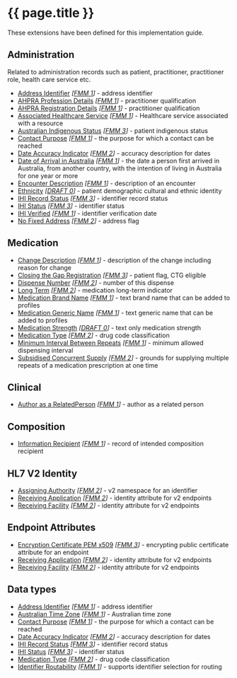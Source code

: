 # {{ page.title }}

These extensions have been defined for this implementation guide.

## Administration
Related to administration records such as patient, practitioner, practitioner role, health care service etc.
* [Address Identifier](StructureDefinition-address-identifier.html) *[[FMM 1](guidance.html)]* - address identifier
* [AHPRA Profession Details](StructureDefinition-ahpraprofession-details.html) *[[FMM 1](guidance.html)]* - practitioner qualification
* [AHPRA Registration Details](StructureDefinition-ahpraregistration-details.html) *[[FMM 1](guidance.html)]* - practitioner qualification
* [Associated Healthcare Service](StructureDefinition-associated-healthcareservice.html) *[[FMM 1](guidance.html)]* - Healthcare service associated with a resource
* [Australian Indigenous Status](StructureDefinition-indigenous-status.html) *[[FMM 3](guidance.html)]* - patient indigenous status
* [Contact Purpose](StructureDefinition-contact-purpose.html) *[[FMM 1](guidance.html)]* - the purpose for which a contact can be reached
* [Date Accuracy Indicator](StructureDefinition-date-accuracy-indicator.html) *[[FMM 2](guidance.html)]* - accuracy description for dates
* [Date of Arrival in Australia](StructureDefinition-date-of-arrival.html) *[[FMM 1](guidance.html)]* - the date a person first arrived in Australia, from another country, with the intention of living in Australia for one year or more
* [Encounter Description](StructureDefinition-encounter-description.html) *[[FMM 1](guidance.html)]* - description of an encounter
* [Ethnicity](StructureDefinition-ethnicity.html) *[[DRAFT 0](guidance.html)]* - patient demographic cultural and ethnic identity  
* [IHI Record Status](StructureDefinition-ihi-record-status.html) *[[FMM 3](guidance.html)]* - identifier record status 
* [IHI Status](StructureDefinition-ihi-status.html) *[[FMM 3](guidance.html)]* - identifier status 
* [IHI Verified](StructureDefinition-ihi-verified.html) *[[FMM 1](guidance.html)]* - identifier verification date
* [No Fixed Address](StructureDefinition-no-fixed-address.html) *[[FMM 2](guidance.html)]* - address flag


## Medication
* [Change Description](StructureDefinition-change-description.html) *[[FMM 1](guidance.html)]* - description of the change including reason for change
* [Closing the Gap Registration](StructureDefinition-closing-the-gap-registration.html) *[[FMM 3](guidance.html)]* - patient flag, CTG eligible
* [Dispense Number](StructureDefinition-dispense-number.html) *[[FMM 2](guidance.html)]* - number of this dispense
* [Long Term](StructureDefinition-medication-long-term.html) *[[FMM 2](guidance.html)]* - medication long-term indicator
* [Medication Brand Name](StructureDefinition-medication-brand-name.html) *[[FMM 1](guidance.html)]* - text brand name that can be added to profiles
* [Medication Generic Name](StructureDefinition-medication-generic-name.html) *[[FMM 1](guidance.html)]* - text generic name that can be added to profiles
* [Medication Strength](StructureDefinition-medication-strength.html) *[[DRAFT 0](guidance.html)]* - text only medication strength
* [Medication Type](StructureDefinition-medication-type.html) *[[FMM 2](guidance.html)]* - drug code classification
* [Minimum Interval Between Repeats](StructureDefinition-minimum-interval-between-repeats.html) *[[FMM 1](guidance.html)]* - minimum allowed dispensing interval
* [Subsidised Concurrent Supply](StructureDefinition-subsidised-concurrent-supply.html) *[[FMM 2](guidance.html)]* - grounds for supplying multiple repeats of a medication prescription at one time


## Clinical
* [Author as a RelatedPerson](StructureDefinition-author-related-person.html) *[[FMM 1](guidance.html)]* - author as a related person


## Composition
* [Information Recipient](StructureDefinition-information-recipient.html) *[[FMM 1](guidance.html)]* - record of intended composition recipient


## HL7 V2 Identity
* [Assigning Authority](StructureDefinition-au-assigningauthority.html) *[[FMM 2](guidance.html)]* - v2 namespace for an identifier
* [Receiving Application](StructureDefinition-au-receivingapplication.html) *[[FMM 2](guidance.html)]* - identity attribute for v2 endpoints
* [Receiving Facility](StructureDefinition-au-receivingfacility.html) *[[FMM 2](guidance.html)]* - identity attribute for v2 endpoints


## Endpoint Attributes
* [Encryption Certificate PEM x509](StructureDefinition-encryption-certificate-pem-x509.html) *[[FMM 3](guidance.html)]* - encrypting public certificate attribute for an endpoint
* [Receiving Application](StructureDefinition-au-receivingapplication.html) *[[FMM 2](guidance.html)]* - identity attribute for v2 endpoints
* [Receiving Facility](StructureDefinition-au-receivingfacility.html) *[[FMM 2](guidance.html)]* - identity attribute for v2 endpoints


## Data types
* [Address Identifier](StructureDefinition-address-identifier.html) *[[FMM 1](guidance.html)]* - address identifier
* [Australian Time Zone](StructureDefinition-au-timezone.html) *[[FMM 1](guidance.html)]* - Australian time zone
* [Contact Purpose](StructureDefinition-contact-purpose.html) *[[FMM 1](guidance.html)]* - the purpose for which a contact can be reached
* [Date Accuracy Indicator](StructureDefinition-date-accuracy-indicator.html) *[[FMM 2](guidance.html)]* - accuracy description for dates
* [IHI Record Status](StructureDefinition-ihi-record-status.html) *[[FMM 3](guidance.html)]* - identifier record status 
* [IHI Status](StructureDefinition-ihi-status.html) *[[FMM 3](guidance.html)]* - identifier status 
* [Medication Type](StructureDefinition-medication-type.html) *[[FMM 2](guidance.html)]* - drug code classification
* [Identifier Routability](StructureDefinition-identifier-routability.html) *[[FMM 1](guidance.html)]* - supports identifier selection for routing
